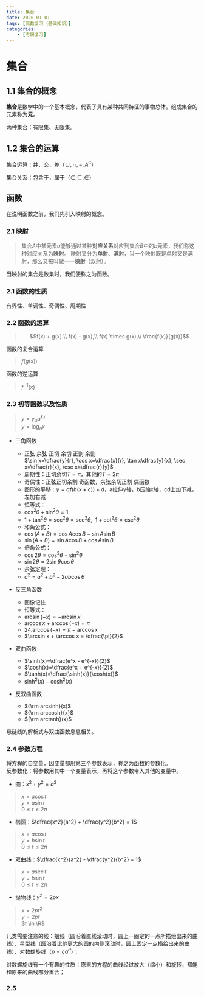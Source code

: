 ```yaml
---
title: 集合
date: 2020-01-01
tags: [高数复习（基础知识）]
categories: 
	- [考研复习]
---
```

# 集合

## 1.1 集合的概念

**集合**是数学中的一个基本概念，代表了具有某种共同特征的事物总体。组成集合的元素称为**元**。

两种集合：有限集、无限集。

## 1.2 集合的运算

集合运算：并、交、差（$\cup, \cap,-,A^\complement$）

集合关系：包含于，属于（$\subset,\subseteq,\in$）

## 函数

在说明函数之前，我们先引入映射的概念。

### 2.1 映射

> 集合$A$中某元素$a$能够通过某种**对应关系**对应到集合$B$中的$b$元素，我们称这种对应关系为**映射**。
> 映射又分为**单射**、**满射**，当一个映射既是单射又是满射，那么又被叫做**一一映射**（双射）。

当映射的集合是数集时，我们便称之为函数。

### 2.1 函数的性质

有界性、单调性、奇偶性、周期性

### 2.2 函数的运算

> $$f(x) + g(x).\\
> f(x) - g(x),\\
> f(x) \times g(x),\\
> \frac{f(x)}{g(x)}$$

函数的复合运算
> $f(g(x))$

函数的逆运算
> $f^{-1}(x)$

### 2.3 初等函数以及性质

> $y = y_{0}a^{kx}$  
> $y = \log_{a}x$

- 三角函数
  - 正弦 余弦 正切 余切 正割 余割  
$\sin x=\dfrac{y}{r}, \cos x=\dfrac{x}{r}, \tan x\dfrac{y}{x}, \sec x=\dfrac{r}{x}, \csc x=\dfrac{r}{y}$
  - 周期性：正切余切$T=\pi$，其他的$T=2\pi$
  - 奇偶性：正弦正切余割 奇函数，余弦余切正割 偶函数
  - 图形的平移：$y = af(b(x+c)) + d$，a拉伸y轴，b压缩x轴，cd上加下减，左加右减
  - 恒等式：
  - $\cos^2 \theta + \sin^2 \theta = 1$
  - $1 + \tan^2 \theta = \sec^2 \theta = \sec^2 \theta,\ \ 1 + \cot^2 \theta = \csc^2 \theta$
  - 和角公式：
  - $\cos(A + B) = \cos A \cos B - \sin A \sin B$
  - $\sin(A + B) = \sin A \cos B + \cos A \sin B$
  - 倍角公式：
  - $\cos2 \theta = \cos^2 \theta - \sin^2 \theta$
  - $\sin2 \theta = 2\sin \theta \cos \theta$
  - 余弦定理：
  - $c^2 = a^2 + b^2 - 2ab\cos \theta$

- 反三角函数
  - 图像记住
  - 恒等式：
  - $\arcsin(-x) = - \arcsin x$
  - $\arccos x + \arccos (-x) = \pi$
  - 24.$\arccos (-x) = \pi - \arccos x$
  - $\arcsin x + \arccos x = \dfrac{\pi}{2}$

- 双曲函数
	- $\sinh(x)=\dfrac{e^x - e^{-x}}{2}$
	- $\cosh(x)=\dfrac{e^x + e^{-x}}{2}$
	- $\tanh(x)=\dfrac{\sinh(x)}{\cosh(x)}$
	- $\sinh^2(x) - \cosh^2(x)$

- 反双曲函数
	- ${\rm arcsinh}(x)$
	- ${\rm arccosh}{x}$
	- ${\rm arctanh}(x)$

悬链线的解析式与双曲函数息息相关。

### 2.4 参数方程

将方程的自变量，因变量都用第三个参数表示，称之为函数的参数化。  
反参数化：将参数用其中一个变量表示，再将这个参数带入其他的变量中。  

- 圆：$x^2 + y^2 = a^2$
> $x = a\cos t$  
> $y = a\sin t$  
> $0 \le t \le 2\pi$
- 椭圆：$\dfrac{x^2}{a^2} + \dfrac{y^2}{b^2} = 1$
> $x = a\cos t$  
> $y = b\sin t$  
> $0 \le t \le 2\pi$
- 双曲线：$\dfrac{x^2}{a^2} - \dfrac{y^2}{b^2} = 1$
> $x = a\sec t$  
> $y = b\sin t$  
> $0 \le t \le 2\pi$
- 抛物线：$y^2 = 2px$
> $x = 2pt^2$  
> $y = 2pt$  
> $t \in \R$

几类需要注意的线：摆线（圆沿着直线滚动时，圆上一固定的一点所描绘出来的曲线）、星型线（圆沿着比他更大的圆的内侧滚动时，圆上固定一点描绘出来的曲线）、对数螺旋线（$p= ca^\theta$）；

对数螺旋线有一个有趣的性质：原来的方程的曲线经过放大（缩小）和旋转，都能和原来的曲线部分重合；

### 2.5   
